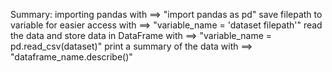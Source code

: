 Summary:
  importing pandas with ==> "import pandas as pd"
  save filepath to variable for easier access with ==> "variable_name = 'dataset filepath'"
  read the data and store data in DataFrame with ==> "variable_name = pd.read_csv(dataset)"
  print a summary of the data with ==> "dataframe_name.describe()"
  
